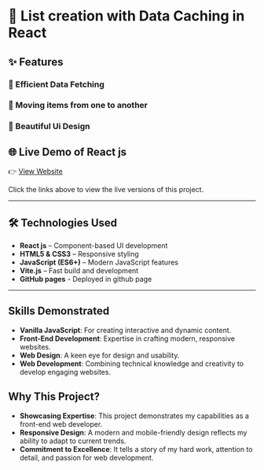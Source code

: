 # 🚀 List creation with Data Caching in React

## ✨ Features 

### 🔹 Efficient Data Fetching 
### 🔹 Moving items from one to another 
### 🔹 Beautiful Ui Design


## 🌐 Live Demo of React js
👉 [View Website](http://GULLAPALLIJYOTHIPRAKASH.github.io/react-nextwave)

Click the links above to view the live versions of this project.

---

## 🛠️ Technologies Used  

- **React js** – Component-based UI development  
- **HTML5 & CSS3** – Responsive styling  
- **JavaScript (ES6+)** – Modern JavaScript features  
- **Vite.js** – Fast build and development 
- **GitHub pages** - Deployed in github page 



---

## Skills Demonstrated
- **Vanilla JavaScript**: For creating interactive and dynamic content.
- **Front-End Development**: Expertise in crafting modern, responsive websites.
- **Web Design**: A keen eye for design and usability.
- **Web Development**: Combining technical knowledge and creativity to develop engaging websites.


## Why This Project?
- **Showcasing Expertise**: This project demonstrates my capabilities as a front-end web developer.
- **Responsive Design**: A modern and mobile-friendly design reflects my ability to adapt to current trends.
- **Commitment to Excellence**: It tells a story of my hard work, attention to detail, and passion for web development.




